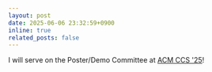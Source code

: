 ```yaml
---
layout: post
date: 2025-06-06 23:32:59+0900
inline: true
related_posts: false
---
```


I will serve on the Poster/Demo Committee at [ACM CCS '25](https://www.sigsac.org/ccs/CCS2025/)!